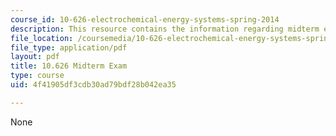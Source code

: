 ```yaml
---
course_id: 10-626-electrochemical-energy-systems-spring-2014
description: This resource contains the information regarding midterm exam.
file_location: /coursemedia/10-626-electrochemical-energy-systems-spring-2014/4f41905df3cdb30ad79bdf28b042ea35_MIT10_626S14_Midterm.pdf
file_type: application/pdf
layout: pdf
title: 10.626 Midterm Exam
type: course
uid: 4f41905df3cdb30ad79bdf28b042ea35

---
```

None